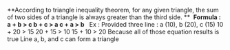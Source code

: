 **According to triangle inequality theorem, for any given triangle, the sum of two sides of a triangle is always greater than the third side. **
​
**Formula :**
**a + b > c
b + c > a
c + a > b**
​
​
Ex :
Provided three line : a (10), b (20), c (15)
10 + 20 > 15
20 + 15 > 10
15 + 10 > 20
Because all of those equation results is true
Line a, b, and c can form a triangle
​